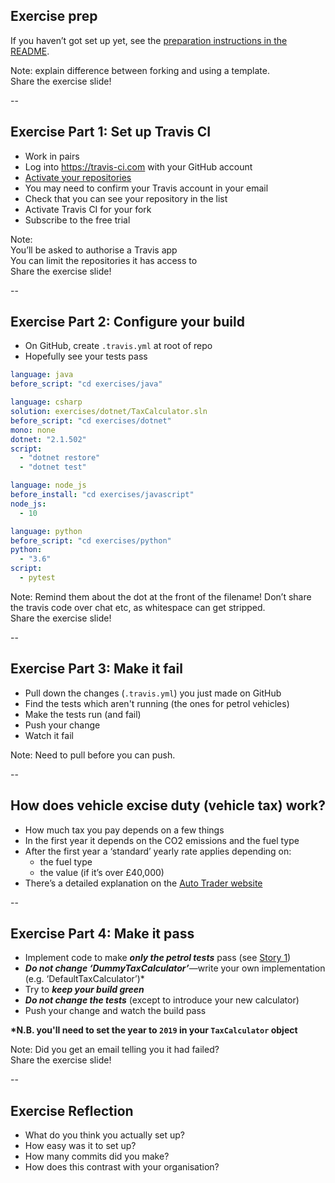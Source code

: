## Exercise prep

If you haven’t got set up yet, see the [preparation instructions in the README](/README.md#prep-work-for-apprentices).

Note: explain difference between forking and using a template.  
  Share the exercise slide!  

--

## Exercise Part 1: Set up Travis CI

* Work in pairs
* Log into https://travis-ci.com with your GitHub account
* [Activate your repositories](https://app.travis-ci.com/account/repositories)
* You may need to confirm your Travis account in your email
* Check that you can see your repository in the list
* Activate Travis CI for your fork
* Subscribe to the free trial

Note:  
  You’ll be asked to authorise a Travis app  
  You can limit the repositories it has access to  
  Share the exercise slide!  

--

## Exercise Part 2: Configure your build

* On GitHub, create `.travis.yml` at root of repo
* Hopefully see your tests pass


```yaml
language: java
before_script: "cd exercises/java"
```
<!-- .element: style="font-size: 35%" -->

```yaml
language: csharp
solution: exercises/dotnet/TaxCalculator.sln
before_script: "cd exercises/dotnet"
mono: none
dotnet: "2.1.502"
script: 
  - "dotnet restore"
  - "dotnet test"
```
<!-- .element: style="font-size: 35%" -->

```yaml
language: node_js
before_install: "cd exercises/javascript"
node_js:
  - 10
```
<!-- .element: style="font-size: 35%" -->

```yaml
language: python
before_script: "cd exercises/python"
python: 
  - "3.6"
script: 
  - pytest
```
<!-- .element: style="font-size: 35%" -->

Note: Remind them about the dot at the front of the filename!
  Don’t share the travis code over chat etc, as whitespace can get stripped.  
  Share the exercise slide!  

--

## Exercise Part 3: Make it fail

* Pull down the changes (`.travis.yml`) you just made on GitHub
* Find the tests which aren't running (the ones for petrol vehicles)
* Make the tests run (and fail)
* Push your change
* Watch it fail

Note: Need to pull before you can push.  

--

## How does vehicle excise duty (vehicle tax) work?

+ How much tax you pay depends on a few things
+ In the first year it depends on the CO2 emissions and the fuel type
+ After the first year a ‘standard’ yearly rate applies depending on:
  + the fuel type 
  + the value (if it’s over £40,000)
+ There’s a detailed explanation on the [Auto Trader website](https://www.autotrader.co.uk/content/advice/car-tax-bands)

--

## Exercise Part 4: Make it pass

* Implement code to make **_only the petrol tests_** pass (see [Story 1](https://github.com/MCR-Digital/apprentice-boot-camp-fundamentals-3/tree/master/exercises#story-1))
* ___***Do not change ‘DummyTaxCalculator’***___—write your own implementation (e.g. ‘DefaultTaxCalculator’)*
* Try to ___***keep your build green***___
* ___***Do not change the tests***___ (except to introduce your new calculator)
* Push your change and watch the build pass

**\*N.B. you'll need to set the year to `2019` in your `TaxCalculator` object**

Note: Did you get an email telling you it had failed?  
  Share the exercise slide!  

--

## Exercise Reflection

+ What do you think you actually set up?
+ How easy was it to set up?
+ How many commits did you make?
+ How does this contrast with your organisation?
